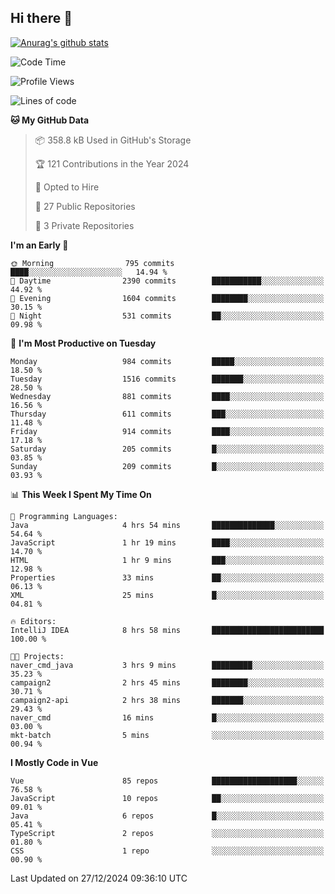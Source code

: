 ## Hi there 👋

[![Anurag's github stats](https://github-readme-stats.vercel.app/api?username=Songwonseok)](https://github.com/anuraghazra/github-readme-stats)



<!--START_SECTION:waka-->
![Code Time](http://img.shields.io/badge/Code%20Time-3%2C220%20hrs%2025%20mins-blue)

![Profile Views](http://img.shields.io/badge/Profile%20Views-0-blue)

![Lines of code](https://img.shields.io/badge/From%20Hello%20World%20I%27ve%20Written-34.8%20million%20lines%20of%20code-blue)

**🐱 My GitHub Data** 

> 📦 358.8 kB Used in GitHub's Storage 
 > 
> 🏆 121 Contributions in the Year 2024
 > 
> 💼 Opted to Hire
 > 
> 📜 27 Public Repositories 
 > 
> 🔑 3 Private Repositories 
 > 
**I'm an Early 🐤** 

```text
🌞 Morning                795 commits         ████░░░░░░░░░░░░░░░░░░░░░   14.94 % 
🌆 Daytime                2390 commits        ███████████░░░░░░░░░░░░░░   44.92 % 
🌃 Evening                1604 commits        ████████░░░░░░░░░░░░░░░░░   30.15 % 
🌙 Night                  531 commits         ██░░░░░░░░░░░░░░░░░░░░░░░   09.98 % 
```
📅 **I'm Most Productive on Tuesday** 

```text
Monday                   984 commits         █████░░░░░░░░░░░░░░░░░░░░   18.50 % 
Tuesday                  1516 commits        ███████░░░░░░░░░░░░░░░░░░   28.50 % 
Wednesday                881 commits         ████░░░░░░░░░░░░░░░░░░░░░   16.56 % 
Thursday                 611 commits         ███░░░░░░░░░░░░░░░░░░░░░░   11.48 % 
Friday                   914 commits         ████░░░░░░░░░░░░░░░░░░░░░   17.18 % 
Saturday                 205 commits         █░░░░░░░░░░░░░░░░░░░░░░░░   03.85 % 
Sunday                   209 commits         █░░░░░░░░░░░░░░░░░░░░░░░░   03.93 % 
```


📊 **This Week I Spent My Time On** 

```text
💬 Programming Languages: 
Java                     4 hrs 54 mins       ██████████████░░░░░░░░░░░   54.64 % 
JavaScript               1 hr 19 mins        ████░░░░░░░░░░░░░░░░░░░░░   14.70 % 
HTML                     1 hr 9 mins         ███░░░░░░░░░░░░░░░░░░░░░░   12.98 % 
Properties               33 mins             ██░░░░░░░░░░░░░░░░░░░░░░░   06.13 % 
XML                      25 mins             █░░░░░░░░░░░░░░░░░░░░░░░░   04.81 % 

🔥 Editors: 
IntelliJ IDEA            8 hrs 58 mins       █████████████████████████   100.00 % 

🐱‍💻 Projects: 
naver_cmd_java           3 hrs 9 mins        █████████░░░░░░░░░░░░░░░░   35.23 % 
campaign2                2 hrs 45 mins       ████████░░░░░░░░░░░░░░░░░   30.71 % 
campaign2-api            2 hrs 38 mins       ███████░░░░░░░░░░░░░░░░░░   29.43 % 
naver_cmd                16 mins             █░░░░░░░░░░░░░░░░░░░░░░░░   03.00 % 
mkt-batch                5 mins              ░░░░░░░░░░░░░░░░░░░░░░░░░   00.94 % 
```

**I Mostly Code in Vue** 

```text
Vue                      85 repos            ███████████████████░░░░░░   76.58 % 
JavaScript               10 repos            ██░░░░░░░░░░░░░░░░░░░░░░░   09.01 % 
Java                     6 repos             █░░░░░░░░░░░░░░░░░░░░░░░░   05.41 % 
TypeScript               2 repos             ░░░░░░░░░░░░░░░░░░░░░░░░░   01.80 % 
CSS                      1 repo              ░░░░░░░░░░░░░░░░░░░░░░░░░   00.90 % 
```




 Last Updated on 27/12/2024 09:36:10 UTC
<!--END_SECTION:waka-->
